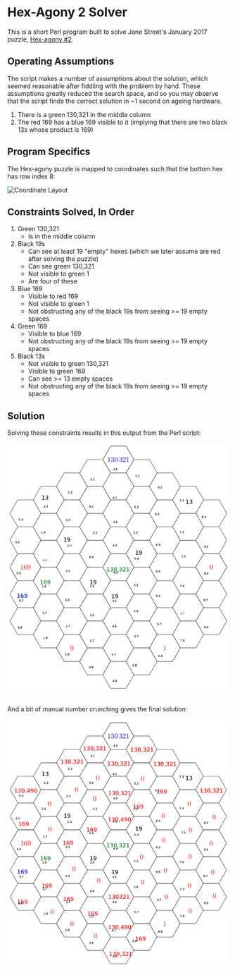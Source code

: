 # Hex-Agony 2 Solver #

This is a short Perl program built to solve Jane Street's January 2017 puzzle, [Hex-agony #2](https://www.janestreet.com/puzzles/hex-agony-2/).


## Operating Assumptions
The script makes a number of assumptions about the solution, which seemed reasonable after fiddling with the problem by hand. These assumptions greatly reduced the search space, and so you may observe that the script finds the correct solution in ~1 second on ageing hardware.

1. There is a green 130,321 in the middle column
2. The red 169 has a blue 169 visible to it (implying that there are two black 13s whose product is 169)

## Program Specifics ##
 The Hex-agony puzzle is mapped to coordinates such that the bottom hex has row index 8:

![Coordinate Layout](images/hexagony-coords.png)


## Constraints Solved, In Order
1. Green 130,321
    * Is in the middle column
2. Black 19s
    * Can see at least 19 "empty" hexes (which we later assume are red after solving the puzzle)
    * Can see green 130,321
    * Not visible to green 1
    * Are four of these
3. Blue 169
    * Visible to red 169
    * Not visible to green 1
    * Not obstructing any of the black 19s from seeing >= 19 empty spaces
4. Green 169
    * Visible to blue 169
    * Not obstructing any of the black 19s from seeing >= 19 empty spaces
4. Black 13s
    * Not visible to green 130,321
    * Visible to green 169
    * Can see >= 13 empty spaces
    * Not obstructing any of the black 19s from seeing >= 19 empty spaces

## Solution
Solving these constraints results in this output from the Perl script:

![Constraints Solved](images/hexagony-constraint.png)

And a bit of manual number crunching gives the final solution:

![Solution](images/hexagony-solved.png)
